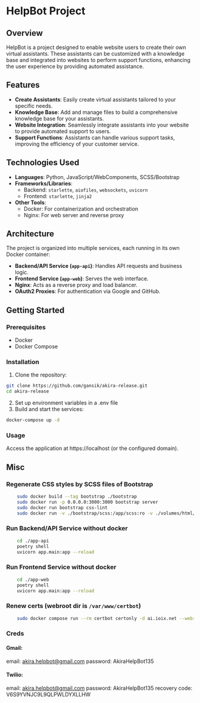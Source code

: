 # HelpBot Project

## Overview
HelpBot is a project designed to enable website users to create their own virtual assistants. These assistants can be customized with a knowledge base and integrated into websites to perform support functions, enhancing the user experience by providing automated assistance.


## Features
- **Create Assistants**: Easily create virtual assistants tailored to your specific needs.
- **Knowledge Base**: Add and manage files to build a comprehensive knowledge base for your assistants.
- **Website Integration**: Seamlessly integrate assistants into your website to provide automated support to users.
- **Support Functions**: Assistants can handle various support tasks, improving the efficiency of your customer service.


## Technologies Used
- **Languages**: Python, JavaScript/WebComponents, SCSS/Bootstrap
- **Frameworks/Libraries**: 
  - Backend: `starlette`, `aiofiles`, `websockets`, `uvicorn`
  - Frontend: `starlette`, `jinja2`
- **Other Tools**: 
  - Docker: For containerization and orchestration
  - Nginx: For web server and reverse proxy


## Architecture
The project is organized into multiple services, each running in its own Docker container:
- **Backend/API Service (`app-api`)**: Handles API requests and business logic.
- **Frontend Service (`app-web`)**: Serves the web interface.
- **Nginx**: Acts as a reverse proxy and load balancer.
- **OAuth2 Proxies**: For authentication via Google and GitHub.


## Getting Started

### Prerequisites
- Docker
- Docker Compose

### Installation
1. Clone the repository:
```sh
git clone https://github.com/gansik/akira-release.git
cd akira-release
```
2. Set up environment variables in a .env file
3. Build and start the services:
```sh
docker-compose up -d
```

### Usage

Access the application at https://localhost (or the configured domain).

## Misc

### Regenerate CSS styles by SCSS files of Bootstrap
```sh
    sudo docker build --tag bootstrap ./bootstrap
    sudo docker run -p 0.0.0.0:3000:3000 bootstrap server
    sudo docker run bootstrap css-lint
    sudo docker run -v ./bootstrap/scss:/app/scss:ro -v ./volumes/html/_/bs:/app/css bootstrap css-compile

```

### Run Backend/API Service without docker
```sh
    cd ./app-api
    poetry shell
    uvicorn app.main:app --reload
```

### Run Frontend Service without docker
```sh
    cd ./app-web
    poetry shell
    uvicorn app.main:app --reload
```

### Renew certs (webroot dir is `/var/www/certbot`)
```sh
    sudo docker compose run --rm certbot certonly -d ai.ioix.net --webroot
```


### Creds


#### Gmail:

email: akira.helpbot@gmail.com
password: AkiraHelpBot135


#### Twilio:

email: akira.helpbot@gmail.com
password: AkiraHelpBot135
recovery code: V6S9YVNJC9L9QLPWLDYXLLHW

